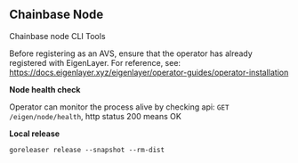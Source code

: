 
## Chainbase Node 

Chainbase node CLI Tools

Before registering as an AVS, ensure that the operator has already registered with EigenLayer. For reference, see: https://docs.eigenlayer.xyz/eigenlayer/operator-guides/operator-installation

**Node health check**

Operator can monitor the process alive by checking api: `GET /eigen/node/health`, http status 200 means OK

**Local release**

`goreleaser release --snapshot --rm-dist`


